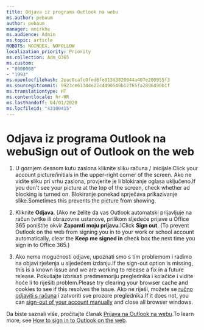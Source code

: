 ```yaml
---
title: Odjava iz programa Outlook na webu
ms.author: pebaum
author: pebaum
manager: mnirkhe
ms.audience: Admin
ms.topic: article
ROBOTS: NOINDEX, NOFOLLOW
localization_priority: Priority
ms.collection: Adm_O365
ms.custom:
- "8000008"
- "1993"
ms.openlocfilehash: 2eac0cafc0fed6fe813d3820044a407e200955f3
ms.sourcegitcommit: 9923ce61344e22c4490549b12f65fa2896490b1f
ms.translationtype: HT
ms.contentlocale: hr-HR
ms.lasthandoff: 04/01/2020
ms.locfileid: "43100415"
---
```

# <a name="sign-out-of-outlook-on-the-web"></a><span data-ttu-id="5aa0c-102">Odjava iz programa Outlook na webu</span><span class="sxs-lookup"><span data-stu-id="5aa0c-102">Sign out of Outlook on the web</span></span>

1. <span data-ttu-id="5aa0c-103">U gornjem desnom kutu zaslona kliknite sliku računa / inicijale.</span><span class="sxs-lookup"><span data-stu-id="5aa0c-103">Click your account picture/initials in the upper-right corner of the screen.</span></span> <span data-ttu-id="5aa0c-104">Ako ne vidite sliku pri vrhu zaslona, provjerite je li blokiranje oglasa uključeno.</span><span class="sxs-lookup"><span data-stu-id="5aa0c-104">If you don't see your picture at the top of the screen, check whether ad blocking is turned on.</span></span> <span data-ttu-id="5aa0c-105">Blokiranje ponekad sprječava prikazivanje slike.</span><span class="sxs-lookup"><span data-stu-id="5aa0c-105">Sometimes this prevents the picture from showing.</span></span>

2. <span data-ttu-id="5aa0c-106">Kliknite **Odjava**. (Ako ne želite da vas Outlook automatski prijavljuje na račun tvrtke ili obrazovne ustanove, prilikom sljedeće prijave u Office 365 poništite okvir **Zapamti moju prijavu**.)</span><span class="sxs-lookup"><span data-stu-id="5aa0c-106">Click **Sign out**. (To prevent Outlook on the web from signing you in to your work or school account automatically, clear the **Keep me signed in** check box the next time you sign in to Office 365.)</span></span>

3. <span data-ttu-id="5aa0c-107">Ako nema mogućnosti odjave, upoznati smo s tim problemom i radimo na objavi rješenja u sljedećem izdanju.</span><span class="sxs-lookup"><span data-stu-id="5aa0c-107">If the sign-out option is missing, this is a known issue and we are working to release a fix in a future release.</span></span>  <span data-ttu-id="5aa0c-108">Pokušajte izbrisati predmemoriju preglednika i kolačiće i vidite hoće li to riješiti problem.</span><span class="sxs-lookup"><span data-stu-id="5aa0c-108">Please try clearing your browser cache and cookies to see if this resolves the issue.</span></span>  <span data-ttu-id="5aa0c-109">Ako ne riješi, možete se [ručno odjaviti s računa](https://login.live.com/logout.srf) i zatvoriti sve prozore preglednika.</span><span class="sxs-lookup"><span data-stu-id="5aa0c-109">If it does not, you can [sign-out of your account manually](https://login.live.com/logout.srf) and close all browser windows.</span></span>

<span data-ttu-id="5aa0c-110">Da biste saznali više, pročitajte članak [Prijava na Outlook na webu](https://support.office.com/article/how-to-sign-in-to-outlook-on-the-web-763fab4d-0138-4814-b450-37fc286bcb79).</span><span class="sxs-lookup"><span data-stu-id="5aa0c-110">To learn more, see [How to sign in to Outlook on the web](https://support.office.com/article/how-to-sign-in-to-outlook-on-the-web-763fab4d-0138-4814-b450-37fc286bcb79).</span></span>
